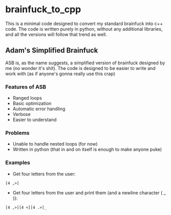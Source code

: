 # brainfuck_to_cpp
This is a minimal code designed to convert my standard brainfuck into c++ code. The code is written purely in python, without any additional libraries, and all the versions will follow that trend as well.

## Adam's Simplified Brainfuck
ASB is, as the name suggests, a simplified version of brainfuck designed by me (no wonder it's shit). The code is designed to be easier to write and work with (as if anyone's gonna really use this crap)

### Features of ASB
* Ranged loops
* Basic optimization
* Automatic error handling
* Verbose
* Easier to understand

### Problems
* Unable to handle nested loops (for now)
* Written in python (that in and on itself is enough to make anyone puke)

### Examples
* Get four letters from the user:

`[4 ,>]`

* Get four letters from the user and print them (and a newline character ( _ )):

`[4 ,>][4 <][4 .>]_`
